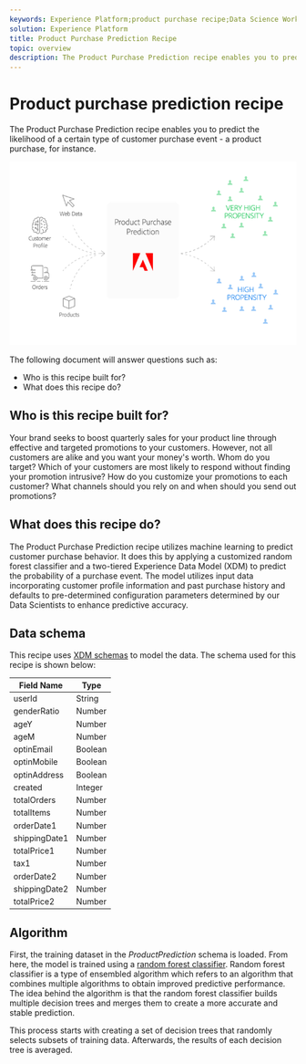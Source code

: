 ```yaml
---
keywords: Experience Platform;product purchase recipe;Data Science Workspace;popular topics;recipes;pre build recipe
solution: Experience Platform
title: Product Purchase Prediction Recipe
topic: overview
description: The Product Purchase Prediction recipe enables you to predict the likelihood of a certain type of customer purchase event - a product purchase, for instance.
---
```


# Product purchase prediction recipe

The Product Purchase Prediction recipe enables you to predict the likelihood of a certain type of customer purchase event - a product purchase, for instance.

![](../images/pre-built-recipes/ppp_bigpicture.png)

The following document will answer questions such as:
* Who is this recipe built for?
* What does this recipe do?

## Who is this recipe built for?

Your brand seeks to boost quarterly sales for your product line through effective and targeted promotions to your customers. However, not all customers are alike and you want your money's worth. Whom do you target? Which of your customers are most likely to respond without finding your promotion intrusive? How do you customize your promotions to each customer? What channels should you rely on and when should you send out promotions?

## What does this recipe do?

The Product Purchase Prediction recipe utilizes machine learning to predict customer purchase behavior. It does this by applying a customized random forest classifier and a two-tiered Experience Data Model (XDM) to predict the probability of a purchase event. The model utilizes input data incorporating customer profile information and past purchase history and defaults to pre-determined configuration parameters determined by our Data Scientists to enhance predictive accuracy. 

## Data schema

This recipe uses [XDM schemas](../../xdm/home.md) to model the data. The schema used for this recipe is shown below:

Field Name | Type
--- | ---
userId | String
genderRatio | Number
ageY | Number
ageM | Number
optinEmail | Boolean
optinMobile | Boolean
optinAddress | Boolean
created | Integer
totalOrders | Number
totalItems | Number
orderDate1 | Number
shippingDate1 | Number
totalPrice1 | Number
tax1 | Number
orderDate2 | Number
shippingDate2 | Number
totalPrice2 | Number


## Algorithm

First, the training dataset in the *ProductPrediction* schema is loaded. From here, the model is trained using a [random forest classifier](https://scikit-learn.org/stable/modules/generated/sklearn.ensemble.RandomForestClassifier.html). Random forest classifier is a type of ensembled algorithm which refers to an algorithm that combines multiple algorithms to obtain improved predictive performance. The idea behind the algorithm is that the random forest classifier builds multiple decision trees and merges them to create a more accurate and stable prediction.

This process starts with creating a set of decision trees that randomly selects subsets of training data. Afterwards, the results of each decision tree is averaged.